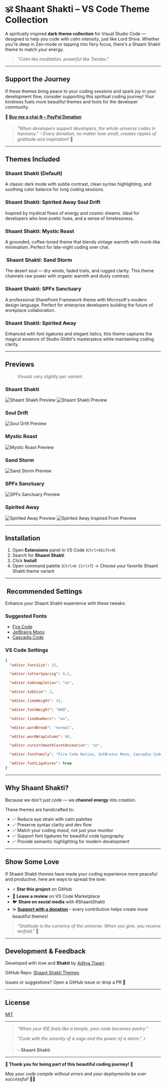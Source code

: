 # 🕉️ Shaant Shakti – VS Code Theme Collection

A spiritually inspired **dark theme collection** for Visual Studio Code — designed to help you code with _calm intensity_, just like Lord Shiva. Whether you're deep in Zen-mode or tapping into fiery focus, there's a Shaant Shakti theme to match your energy.

> _"Calm like meditation, powerful like Tandav."_

---

## Support the Journey

If these themes bring peace to your coding sessions and spark joy in your development flow, consider supporting this spiritual coding journey! Your kindness fuels more beautiful themes and tools for the developer community.

**🙏 [Buy me a chai ☕ – PayPal Donation](https://paypal.me/adityaace777?country.x=IN&locale.x=en_GB)**

> _"When developers support developers, the whole universe codes in harmony."_ ✨*Every donation, no matter how small, creates ripples of gratitude and inspiration!* 🌊

---

## Themes Included

### Shaant Shakti (Default)

A classic dark mode with subtle contrast, clean syntax highlighting, and soothing color balance for long coding sessions.

### Shaant Shakti: Spirited Away Soul Drift

Inspired by mystical flows of energy and cosmic dreams. Ideal for developers who love poetic hues, and a sense of timelessness.

### Shaant Shakti: Mystic Roast

A grounded, coffee-toned theme that blends vintage warmth with monk-like minimalism. Perfect for late-night coding over chai.

### ️ Shaant Shakti: Sand Storm

The desert soul — dry winds, faded trails, and rugged clarity. This theme channels raw power with organic warmth and dusty contrast.

### Shaant Shakti: SPFx Sanctuary

A professional SharePoint Framework theme with Microsoft's modern design language. Perfect for enterprise developers building the future of workplace collaboration.

### Shaant Shakti: Spirited Away

Enhanced with font ligatures and elegant italics, this theme captures the magical essence of Studio Ghibli's masterpiece while maintaining coding clarity.

---

## Previews

> _Visuals vary slightly per variant._

### Shaant Shakti

![Shaant Shakti Preview](images/default.png)
![Shaant Shakti Preview](images/default2.png)

### Soul Drift

![Soul Drift Preview](images/soul.png)

### Mystic Roast

![Mystic Roast Preview](images/mystic.png)

### Sand Storm

![Sand Storm Preview](images/sand.png)

### SPFx Sanctuary

![SPFx Sanctuary Preview](images/spfx.png)

### Spirited Away

![Spirited Away Preview](images/spirited-away.png)
![Spirited Away Inspired From Preview](images/spirited-original.png)

---

## Installation

1. Open **Extensions** panel in VS Code (`Ctrl+Shift+X`)
2. Search for **Shaant Shakti**
3. Click **Install**
4. Open command palette (`Ctrl+K Ctrl+T`) → Choose your favorite Shaant Shakti theme variant

---

## ️ Recommended Settings

Enhance your Shaant Shakti experience with these tweaks:

### Suggested Fonts

- [Fira Code](https://github.com/tonsky/FiraCode)
- [JetBrains Mono](https://www.jetbrains.com/lp/mono/)
- [Cascadia Code](https://github.com/microsoft/cascadia-code)

### VS Code Settings

```json
{
  "editor.fontSize": 15,

  "editor.letterSpacing": 0.5,

  "editor.tabCompletion": "on",

  "editor.tabSize": 2,

  "editor.lineHeight": 42,

  "editor.fontWeight": "600",

  "editor.lineNumbers": "on",

  "editor.wordBreak": "normal",

  "editor.wordWrapColumn": 80,

  "editor.cursorSmoothCaretAnimation": "on",

  "editor.fontFamily": "Fira Code Retina, JetBrains Mono, Cascadia Code, Operator Mono, monospace",

  "editor.fontLigatures": true
}
```

---

## Why Shaant Shakti?

Because we don't just code — we **channel energy** into creation.

These themes are handcrafted to:

- ✅ Reduce eye strain with calm palettes
- ✅ Preserve syntax clarity and dev flow
- ✅ Match your coding _mood_, not just your monitor
- ✅ Support font ligatures for beautiful code typography
- ✅ Provide semantic highlighting for modern development

---

## Show Some Love

If Shaant Shakti themes have made your coding experience more peaceful and productive, here are ways to spread the love:

- ⭐ **Star this project** on GitHub
- 📝 **Leave a review** on VS Code Marketplace
- 🐦 **Share on social media** with #ShaantShakti
- ☕ **[Support with a donation](https://paypal.me/adityaace777?country.x=IN&locale.x=en_GB)** – every contribution helps create more beautiful themes!

> _"Gratitude is the currency of the universe. When you give, you receive tenfold."_ 🌟

---

## Development & Feedback

Developed with love and **Shakti** by [Aditya Tiwari](https://github.com/Aditya-Ace).

GitHub Repo: [Shaant Shakti Themes](https://github.com/Aditya-Ace/Shaant-Shakti)

Issues or suggestions? Open a GitHub issue or drop a PR 🙏

---

## License

[MIT](LICENSE)

---

> _"When your IDE feels like a temple, your code becomes poetry."_

> _"Code with the serenity of a sage and the power of a storm."_ ⚡

> – **Shaant Shakti**

---

**🌸 Thank you for being part of this beautiful coding journey! 🌸**

_May your code compile without errors and your deployments be ever successful!_ 🚀✨
